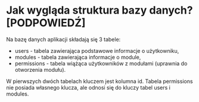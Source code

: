 # Jak wygląda struktura bazy danych? [PODPOWIEDŹ]

Na bazę danych aplikacji składają się 3 tabele:

- users - tabela zawierająca podstawowe informacje o użytkowniku,
- modules - tabela zawierająca informacje o module,
- permissions - tabela wiążąca użytkowników z modułami (uprawnia do otworzenia modułu).

W pierwszych dwóch tabelach kluczem jest kolumna id. Tabela permissions nie posiada własnego klucza, ale odnosi się do kluczy tabel users i modules.
